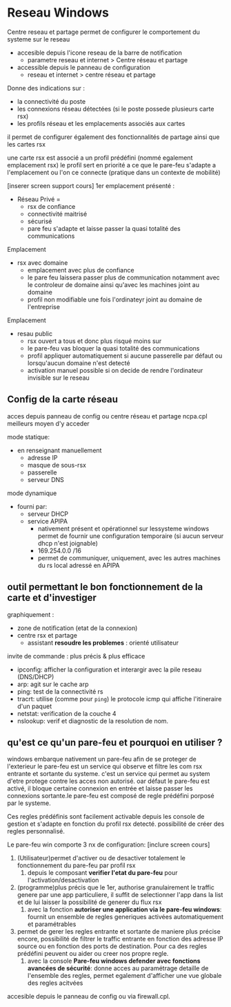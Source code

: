 # Reseau Windows

Centre reseau et partage permet de configurer le comportement du systeme sur le reseau

- accesible depuis l'icone reseau de la barre de notification
  - parametre reseau et internet > Centre réseau et partage
- accessible depuis le panneau de configuration
  - reseau et internet > centre réseau et partage

Donne des indications sur :

- la connectivité du poste
- les connexions réseau détectées (si le poste possede plusieurs carte rsx)
- les profils réseau et les emplacements associés aux cartes

il permet de configurer également des fonctionnalités de partage ainsi que les cartes rsx

une carte rsx est associé a un profil prédéfini (nommé egalement emplacement rsx)
le profil sert en priorité a ce que le pare-feu s'adapte a l'emplacement ou l'on ce connecte (pratique dans un contexte de mobilité)

[inserer screen support cours]
1er emplacement présenté :

- Réseau Privé =
  - rsx de confiance
  - connectivité maitrisé
  - sécurisé
  - pare feu s'adapte et laisse passer la quasi totalité des communications

Emplacement

- rsx avec domaine
  - emplacement avec plus de confiance
  - le pare feu laissera passer plus de  communication notamment avec le controleur de domaine ainsi qu'avec les machines joint au domaine
  - profil non modifiable une fois l'ordinateyr joint au domaine de l'entreprise

Emplacement

- resau public
  - rsx ouvert a tous et donc plus risqué moins sur
  - le pare-feu vas bloquer la quasi totalité des communications
  - profil appliquer automatiquement si aucune passerelle par défaut ou lorsqu'aucun domaine n'est detecté
  - activation manuel possible si on decide de rendre l'ordinateur invisible sur le reseau

## Config de la carte réseau

acces depuis panneau de config ou centre réseau et partage
ncpa.cpl meilleurs moyen d'y acceder

mode statique:

- en renseignant manuellement
  - adresse IP
  - masque de sous-rsx
  - passerelle
  - serveur DNS

mode dynamique

- fourni par:
  - serveur DHCP
  - service APIPA
    - nativement présent et opérationnel sur lessysteme windows permet de fournir une configuration temporaire (si aucun serveur dhcp n'est joignable)
    - 169.254.0.0 /16
    - permet de communiquer, uniquement, avec les autres machines du rs local adressé en APIPA

## outil permettant le bon fonctionnement de la carte et d'investiger

graphiquement :

- zone de notification (etat de la connexion)
- centre rsx et partage
  - assistant **resoudre les problemes** : orienté utilisateur

invite de commande :
plus précis & plus efficace

- ipconfig: afficher la configuration et interargir avec la pile reseau (DNS/DHCP)
- arp: agit sur le cache arp
- ping: test de la connectivité rs
- tracrt: utilise (comme pour `ping`) le protocole icmp qui affiche l'itineraire d'un paquet
- netstat: verification de la couche 4
- nslookup: verif et diagnostic de la resolution de nom.

## qu'est ce qu'un pare-feu et pourquoi en utiliser ?

windows embarque nativement un pare-feu afin de se proteger de l'exterieur
le pare-feu est un service qui observe et filtre les com rsx entrante et sortante du systeme.
c'est un service qui permet au system d'etre protege contre les acces non autorisé.
oar défaut le pare-feu est activé, il bloque certaine connexion en entrée et laisse passer les connexions sortante.le pare-feu est composé de regle prédéfini porposé par le systeme.

Ces regles prédéfinis sont facilement activable depuis les console de gestion et s'adapte en fonction du profil rsx detecté. possibilité de créer des regles personnalisé.

Le pare-feu win comporte 3 nx de configuration:
[inclure screen cours]

1. (Utilisateur)permet d'activer ou de desactiver totalement le fonctionnement du pare-feu par profil rsx
   1. depuis le composant **verifier l'etat du pare-feu** pour l'activation/desactivation
2. (programme)plus précis que le 1er, authorise granulairement le traffic genere par une app particuliere, il suffit de selectionner l'app dans la list et de lui laisser la possibilité de generer du flux rsx
   1. avec la fonction **autoriser une application via le pare-feu windows**: fournit un ensemble de regles generiques activées automatiquement et paramétrables
3. permet de gerer les regles entrante et sortante de maniere plus précise encore, possibilité de filtrer le traffic entrante en fonction des adresse IP source ou en fonction des ports de destination. Pour ca des regles prédéfini peuvent ou aider ou creer nos propre regle.
   1. avec la console **Pare-feu windows defender avec fonctions avancées de sécurité**: donne acces au paramétrage detaille de l'ensemble des regles, permet egalement d'afficher une vue globale des regles acitvées

accesible depuis le panneau de config ou via firewall.cpl.